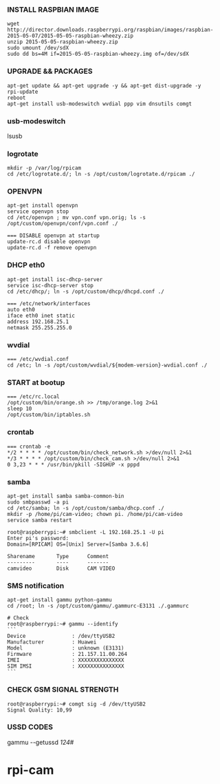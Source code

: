 ### INSTALL RASPBIAN IMAGE
```
wget http://director.downloads.raspberrypi.org/raspbian/images/raspbian-2015-05-07/2015-05-05-raspbian-wheezy.zip
unzip 2015-05-05-raspbian-wheezy.zip
sudo umount /dev/sdX
sudo dd bs=4M if=2015-05-05-raspbian-wheezy.img of=/dev/sdX
```

### UPGRADE && PACKAGES 
```
apt-get update && apt-get upgrade -y && apt-get dist-upgrade -y
rpi-update
reboot
apt-get install usb-modeswitch wvdial ppp vim dnsutils comgt
```
### usb-modeswitch
lsusb

### logrotate
	mkdir -p /var/log/rpicam
	cd /etc/logrotate.d/; ln -s /opt/custom/logrotate.d/rpicam ./ 

### OPENVPN
```
apt-get install openvpn
service openvpn stop
cd /etc/openvpn ; mv vpn.conf vpn.orig; ls -s /opt/custom/openvpn/conf/vpn.conf ./
```
	=== DISABLE openvpn at startup
	update-rc.d disable openvpn
	update-rc.d -f remove openvpn
	
### DHCP eth0
```
apt-get install isc-dhcp-server
service isc-dhcp-server stop
cd /etc/dhcp/; ln -s /opt/custom/dhcp/dhcpd.conf ./
```
	=== /etc/network/interfaces
	auto eth0
	iface eth0 inet static
	address 192.168.25.1
	netmask 255.255.255.0

### wvdial
	=== /etc/wvdial.conf
	cd /etc; ln -s /opt/custom/wvdial/${modem-version}-wvdial.conf ./

### START at bootup
	=== /etc/rc.local
	/opt/custom/bin/orange.sh >> /tmp/orange.log 2>&1
	sleep 10
	/opt/custom/bin/iptables.sh

### crontab
	=== crontab -e
	*/2 * * * * /opt/custom/bin/check_network.sh >/dev/null 2>&1
	*/3 * * * * /opt/custom/bin/check_cam.sh >/dev/null 2>&1
	0 3,23 * * * /usr/bin/pkill -SIGHUP -x pppd

### samba
	apt-get install samba samba-common-bin
	sudo smbpasswd -a pi
	cd /etc/samba; ln -s /opt/custom/samba/dhcp.conf ./
	mkdir -p /home/pi/cam-video; chown pi. /home/pi/cam-video
	service samba restart

	root@raspberrypi:~# smbclient -L 192.168.25.1 -U pi
	Enter pi's password: 
	Domain=[RPICAM] OS=[Unix] Server=[Samba 3.6.6]

	Sharename       Type      Comment
	---------       ----      -------
	camvideo        Disk      CAM VIDEO

### SMS notification
	apt-get install gammu python-gammu
	cd /root; ln -s /opt/custom/gammu/.gammurc-E3131 ./.gammurc

	# Check
	root@raspberrypi:~# gammu --identify
	```
	Device               : /dev/ttyUSB2
	Manufacturer         : Huawei
	Model                : unknown (E3131)
	Firmware             : 21.157.11.00.264
	IMEI                 : XXXXXXXXXXXXXXX
	SIM IMSI             : XXXXXXXXXXXXXXX
	```

### CHECK GSM SIGNAL STRENGTH
	root@raspberrypi:~# comgt sig -d /dev/ttyUSB2
	Signal Quality: 10,99

### USSD CODES
gammu --getussd *124*#
# rpi-cam
